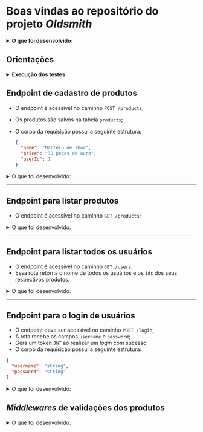 # Boas vindas ao repositório do projeto _Oldsmith_

<details>
  <summary><strong>O que foi desenvolvido:</strong></summary>

- Neste projeto, foi desenvolvido uma loja de itens medievais, feitos sob encomenda para pessoas específicas;
- Esta loja foi desenvolvida no formato de uma _API_, utilizando _Typescript_ e _Sequelize_;
- O projeto foi desenvolvido utilizando _JWT_ para autenticar algumas rotas, além de testes para garantir o correto funcionamento delas;
- A aplicação possui _endpoints_ que dão suporte às operações de criação, leitura e atualização de informações.

</details>

## Orientações

<details>
  <summary><strong>Execução dos testes</strong></summary>

- Para executar os testes localmente utilize o comando:

  ```bash
  npm run test:local
  ```

- Para verificar a cobertura de testes utilize o comando:

  ```bash
  npm run test:coverage
  ```

</details>

</details>

## Endpoint de cadastro de produtos

- O endpoint é acessível no caminho `POST /products`;
- Os produtos são salvos na tabela `products`;
- O corpo da requisição possui a seguinte estrutura:

  ```json
  {
    "name": "Martelo de Thor",
    "price": "30 peças de ouro",
    "userId": 1
  }
  ```

<details>
  <summary>O que foi desenvolvido:</summary>

- **[É possível cadastrar um produto com sucesso]**

  - Ao cadastrar um produto com sucesso retorna um _status http_ `201`:

  ```json
  {
    "id": 6,
    "name": "Martelo de Thor",
    "price": "30 peças de ouro",
    "userId": 1
  }
  ```

- **[O endpoint possui testes para as camadas `Service` e `Controller`.]**

</details>

---

## Endpoint para listar produtos

- O endpoint é acessível no caminho `GET /products`;

<details>
  <summary>O que foi desenvolvido:</summary>

- **[É possível listar todos os produtos com sucesso]**

  - Ao listar os produtos com sucesso retorna um _status http_ `200`:

  ```json
  [
    {
      "id": 1,
      "name": "Excalibur",
      "price": "10 peças de ouro",
      "userId": 1
    },
    {
      "id": 2,
      "name": "Espada Justiceira",
      "price": "20 peças de ouro",
      "userId": 1
    },
    // {...}
  ]
  ```

- **[O endpoint possui testes para as camadas `Service` e `Controller`.]**

</details>

---

## Endpoint para listar todos os usuários

- O endpoint é acessível no caminho `GET /users`;
- Essa rota retorna o nome de todos os usuários e os `ids` dos seus respectivos produtos.

<details>
  <summary>O que foi desenvolvido:</summary>

- **[É possível listar todos os usuários com sucesso]**

  - Ao listar os usuários com sucesso retorna um _status http_ `200`:

  ```json
  [
      {
        "username": "Hagar",
        "productIds": [1, 2],
      },
      {
        "username": "Eddie",
        "productIds": [3, 4],
      },
      {
        "username": "Helga",
        "productIds": [5],
      }
  ]
  ```

- **[O endpoint possui testes para as camadas `Service` e `Controller`.]**

</details>

---

## Endpoint para o login de usuários

- O endpoint deve ser acessível no caminho `POST /login`;
- A rota recebe os campos `username` e `password`;
- Gera um token `JWT` ao realizar um _login_ com sucesso;
- O corpo da requisição possui a seguinte estrutura:

```json
{
  "username": "string",
  "password": "string"
}
```

<details>
 <summary>O que foi desenvolvido:</summary>

- **[Validações dos campos "username" e "password"]**

  - Caso não receba o campo "username" ou "password", retorna um _status http_ `400` e a seguinte mensagem de erro:

  ```json
  { "message": "\"username\" and \"password\" are required" }
  ```

- **[Não é possível fazer login com um "username" inválido]**

  - Caso o "username" não esteja cadastrado no banco de dados retorna um _status http_ `401` e a seguinte mensagem de erro:

  ```json
  { "message": "Username or password invalid" }
  ```

- **[Não é possível fazer login com uma senha incorreta]**

  - Caso o "password" esteja incorreto no banco de dados retorna um _status http_ `401` e a seguinte mensagem de erro:

  ```json
  { "message": "Username or password invalid" }
  ```

- **[É possível fazer login com sucesso]**

  - Caso as informações estejam corretas, retorna um _status http_ `200` e um _token_ em um formato parecido com o formado abaixo:

  ```json
  {
    "token": "eyJhbGciOiJIUzI1NiIsInR5cCI6IkpXVCJ9.eyJpZCI6MSwidXNlcm5hbWUiOiJIYWdhciIsImlhdCI6MTY4Njc1NDc1Nn0.jqAuJkcLp0RuvrOd4xKxtj_lm3Z3-73gQQ9IVmwE5gA"
  }

- **[O endpoint possui testes para as camadas `Service` e `Controller`.]**

</details>

## _Middlewares_ de validações dos produtos

<details>
  <summary>O que foi desenvolvido:</summary>

- **[Validações do campo "name"]**

  - Caso o campo `name` não seja informado, retorna um _status http_ `400` e o seguinte corpo:

  ```json
  { "message": "\"name\" is required" }
  ```

  - Caso o campo `name` não seja do tipo `string`, retorna um _status http_ `422` e o seguinte corpo:

  ```json
  { "message": "\"name\" must be a string" }
  ```

  - Caso o campo `name` tenha um tamanho menor que 2 caracteres, retorna um _status http_ `422` e o seguinte corpo:

  ```json
  { "message": "\"name\" length must be at least 3 characters long" }
  ```

- **[Validações do campo "price"]**

  - Caso o campo `price` não seja informado, retorna um _status http_ `400` e o seguinte corpo:

  ```json
  { "message": "\"price\" is required" }
  ```

  - Caso o campo `price` não seja do tipo `string`, retorna um _status http_ `422` e o seguinte corpo:

  ```json
  { "message": "\"price\" must be a string" }
  ```

  - Caso o campo `price` tenha um tamanho menor que 2 caracteres, retorna um _status http_ `422` e o seguinte corpo:

  ```json
  { "message": "\"price\" length must be at least 3 characters long" }
  ```

- **[Validações do campo "userId"]**

  - Caso o campo `userId` não for informado, o resultado retornado deverá ser um _status http_ `400` e

  ```json
  { "message": "\"userId\" is required" }
  ```

  - Caso o campo `userId` não seja do tipo `number`, retorna um _status http_ `422` e o seguinte corpo:

  ```json
  { "message": "\"userId\" must be a number" }
  ```

  - Caso o campo `userId` seja inválido, retorna um _status http_ `422` e o seguinte corpo:

  ```json
  { "message": "\"userId\" not found'" }
  ```

</details>
